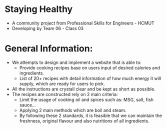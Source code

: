 # Staying Healthy
- A community project from Professional Skills for Engineers - HCMUT
- Developing by Team 06 - Class 03
# General Information:
- We attempts to design and implement a website that is able to:
  - Provide cooking recipes base on users input of desired calories and ingredients. 
  - List of 20+ recipes with detail information of how much energy it will supply, which are ready for users to pick.
- All the instructions are crystall clear and be kept as short as possible.
- The recipes are constructed rely on 2 main criteria:
  - Limit the usage of cooking oil and spices such as: MSG, salt, fish sauce...
  - Applying 2 main methods which are boil and steam.
  - By following these 2 standards, it is feasible that we can maintain the freshness, original flavour and also nutritions of all ingredients.
